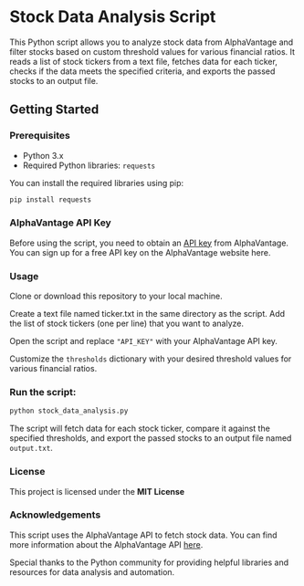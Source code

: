 # Stock Data Analysis Script

This Python script allows you to analyze stock data from AlphaVantage and filter stocks based on custom threshold values for various financial ratios. It reads a list of stock tickers from a text file, fetches data for each ticker, checks if the data meets the specified criteria, and exports the passed stocks to an output file.

## Getting Started

### Prerequisites

- Python 3.x
- Required Python libraries: `requests`

You can install the required libraries using pip:

```bash
pip install requests
```

### AlphaVantage API Key

Before using the script, you need to obtain an [API key](https://www.alphavantage.co/support/#api-key) from AlphaVantage. You can sign up for a free API key on the AlphaVantage website here.

### Usage

Clone or download this repository to your local machine.

Create a text file named ticker.txt in the same directory as the script. Add the list of stock tickers (one per line) that you want to analyze.

Open the script and replace `"API_KEY"` with your AlphaVantage API key.

Customize the `thresholds` dictionary with your desired threshold values for various financial ratios.

### Run the script:

```py
python stock_data_analysis.py
```

The script will fetch data for each stock ticker, compare it against the specified thresholds, and export the passed stocks to an output file named `output.txt`.

### License

This project is licensed under the __MIT License__ 

### Acknowledgements

This script uses the AlphaVantage API to fetch stock data. You can find more information about the AlphaVantage API [here](https://www.alphavantage.co/).

Special thanks to the Python community for providing helpful libraries and resources for data analysis and automation.

